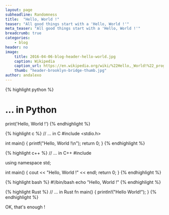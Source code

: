```yaml
---
layout: page
subheadline: Randomness
title:  "Hello, World !"
teaser: "All good things start with a 'Hello, World !'"
meta_teaser: "All good things start with a 'Hello, World !'"
breadcrumb: true
categories:
    - blog
header: no
image:
    title: 2016-04-06-blog-header-hello-world.jpg
    caption: Wikipedia
    caption_url: https://en.wikipedia.org/wiki/%22Hello,_World!%22_program
    thumb: "header-brooklyn-bridge-thumb.jpg"
author: andalexo
---
```


{% highlight python %}
# ... in Python
print('Hello, World !')
{% endhighlight %}

{% highlight c %}
// ... in C
#include <stdio.h>

int main()
{
    printf("Hello, World !\n");
    return 0;
}
{% endhighlight %}

{% highlight c++ %}
// ... in C++
#include <iostream>

using namespace std;

int main()
{
    cout << "Hello, World !" << endl;
    return 0;
}
{% endhighlight %}

{% highlight bash %}
#!/bin/bash
echo "Hello, World !"
{% endhighlight %}

{% highlight Rust %}
// ... in Rust
fn main() {
    println!("Hello World!");
}
{% endhighlight %}

OK, that's enough !
